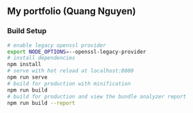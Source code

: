 ## My portfolio (Quang Nguyen)

### Build Setup

``` bash
# enable legacy openssl provider
export NODE_OPTIONS=--openssl-legacy-provider
# install dependencies
npm install
# serve with hot reload at localhost:8080
npm run serve
# build for production with minification
npm run build
# build for production and view the bundle analyzer report
npm run build --report
```
